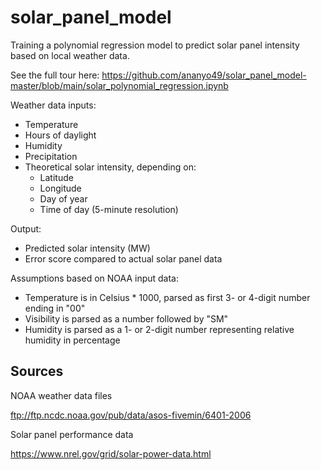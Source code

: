 # solar_panel_model

Training a polynomial regression model to predict solar panel intensity based on local weather data. 

See the full tour here: https://github.com/ananyo49/solar_panel_model-master/blob/main/solar_polynomial_regression.ipynb

Weather data inputs:

* Temperature
* Hours of daylight
* Humidity
* Precipitation
* Theoretical solar intensity, depending on:
    * Latitude
    * Longitude
    * Day of year
    * Time of day (5-minute resolution)

Output:

* Predicted solar intensity (MW)
* Error score compared to actual solar panel data

Assumptions based on NOAA input data:
* Temperature is in Celsius * 1000, parsed as first 3- or 4-digit number ending in "00"
* Visibility is parsed as a number followed by "SM"
* Humidity is parsed as a 1- or 2-digit number representing relative humidity in percentage


## Sources

NOAA weather data files

ftp://ftp.ncdc.noaa.gov/pub/data/asos-fivemin/6401-2006

Solar panel performance data

https://www.nrel.gov/grid/solar-power-data.html
